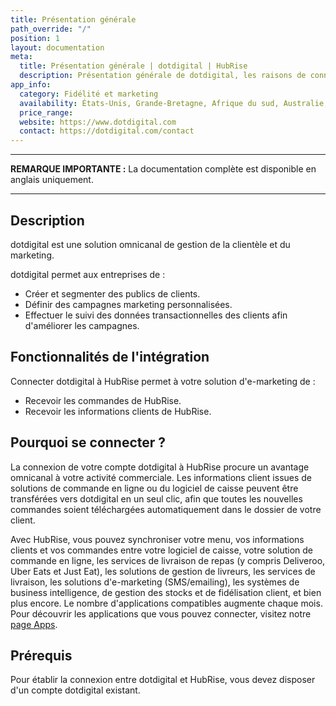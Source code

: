 ```yaml
---
title: Présentation générale
path_override: "/"
position: 1
layout: documentation
meta:
  title: Présentation générale | dotdigital | HubRise
  description: Présentation générale de dotdigital, les raisons de connecter dotdigital à HubRise et fonctionnalités de l'intégration avec HubRise.
app_info:
  category: Fidélité et marketing
  availability: États-Unis, Grande-Bretagne, Afrique du sud, Australie, Singapore, Pays-Bas et Europe de l'Est
  price_range:
  website: https://www.dotdigital.com
  contact: https://dotdigital.com/contact
---
```


---

**REMARQUE IMPORTANTE :** La documentation complète est disponible <Link href="/apps/dotdigital">en anglais uniquement</Link>.

---

## Description

dotdigital est une solution omnicanal de gestion de la clientèle et du marketing.

dotdigital permet aux entreprises de :

- Créer et segmenter des publics de clients.
- Définir des campagnes marketing personnalisées.
- Effectuer le suivi des données transactionnelles des clients afin d'améliorer les campagnes.

## Fonctionnalités de l'intégration

Connecter dotdigital à HubRise permet à votre solution d'e-marketing de :

- Recevoir les commandes de HubRise.
- Recevoir les informations clients de HubRise.

## Pourquoi se connecter ?

La connexion de votre compte dotdigital à HubRise procure un avantage omnicanal à votre activité commerciale. Les informations client issues de solutions de commande en ligne ou du logiciel de caisse peuvent être transférées vers dotdigital en un seul clic, afin que toutes les nouvelles commandes soient téléchargées automatiquement dans le dossier de votre client.

Avec HubRise, vous pouvez synchroniser votre menu, vos informations clients et vos commandes entre votre logiciel de caisse, votre solution de commande en ligne, les services de livraison de repas (y compris Deliveroo, Uber Eats et Just Eat), les solutions de gestion de livreurs, les services de livraison, les solutions d'e-marketing (SMS/emailing), les systèmes de business intelligence, de gestion des stocks et de fidélisation client, et bien plus encore. Le nombre d'applications compatibles augmente chaque mois. Pour découvrir les applications que vous pouvez connecter, visitez notre [page Apps](/apps).

## Prérequis

Pour établir la connexion entre dotdigital et HubRise, vous devez disposer d'un compte dotdigital existant.
